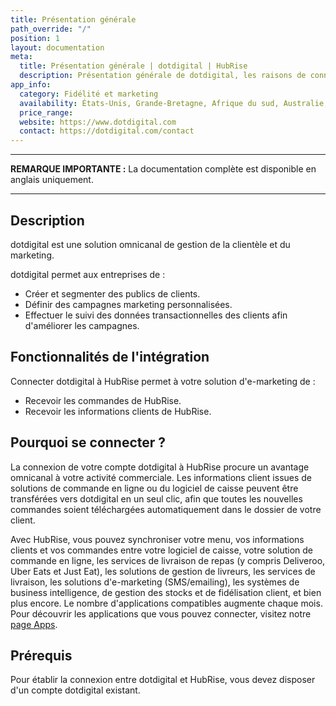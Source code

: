 ```yaml
---
title: Présentation générale
path_override: "/"
position: 1
layout: documentation
meta:
  title: Présentation générale | dotdigital | HubRise
  description: Présentation générale de dotdigital, les raisons de connecter dotdigital à HubRise et fonctionnalités de l'intégration avec HubRise.
app_info:
  category: Fidélité et marketing
  availability: États-Unis, Grande-Bretagne, Afrique du sud, Australie, Singapore, Pays-Bas et Europe de l'Est
  price_range:
  website: https://www.dotdigital.com
  contact: https://dotdigital.com/contact
---
```


---

**REMARQUE IMPORTANTE :** La documentation complète est disponible <Link href="/apps/dotdigital">en anglais uniquement</Link>.

---

## Description

dotdigital est une solution omnicanal de gestion de la clientèle et du marketing.

dotdigital permet aux entreprises de :

- Créer et segmenter des publics de clients.
- Définir des campagnes marketing personnalisées.
- Effectuer le suivi des données transactionnelles des clients afin d'améliorer les campagnes.

## Fonctionnalités de l'intégration

Connecter dotdigital à HubRise permet à votre solution d'e-marketing de :

- Recevoir les commandes de HubRise.
- Recevoir les informations clients de HubRise.

## Pourquoi se connecter ?

La connexion de votre compte dotdigital à HubRise procure un avantage omnicanal à votre activité commerciale. Les informations client issues de solutions de commande en ligne ou du logiciel de caisse peuvent être transférées vers dotdigital en un seul clic, afin que toutes les nouvelles commandes soient téléchargées automatiquement dans le dossier de votre client.

Avec HubRise, vous pouvez synchroniser votre menu, vos informations clients et vos commandes entre votre logiciel de caisse, votre solution de commande en ligne, les services de livraison de repas (y compris Deliveroo, Uber Eats et Just Eat), les solutions de gestion de livreurs, les services de livraison, les solutions d'e-marketing (SMS/emailing), les systèmes de business intelligence, de gestion des stocks et de fidélisation client, et bien plus encore. Le nombre d'applications compatibles augmente chaque mois. Pour découvrir les applications que vous pouvez connecter, visitez notre [page Apps](/apps).

## Prérequis

Pour établir la connexion entre dotdigital et HubRise, vous devez disposer d'un compte dotdigital existant.
